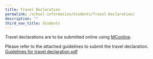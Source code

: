 ```yaml
---
title: Travel Declaration
permalink: /school-information/Students/Travel-Declaration/
description: ""
third_nav_title: Students
---
```

Travel declarations are to be submitted online using [MConline](https://www.lead.com.sg/LEAD/login/lms_login.aspx).

Please refer to the attached guidelines to submit the travel declaration.  
[Guidelines for travel declaration.pdf](/files/Travel%20Declaration/Guidelines-for-travel-declaration.pdf)